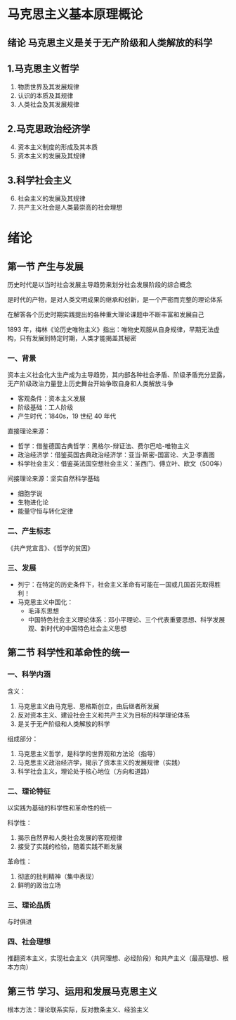 # 马克思主义基本原理概论

## 绪论 马克思主义是关于无产阶级和人类解放的科学

## 1.马克思主义哲学

1. 物质世界及其发展规律
2. 认识的本质及其规律
3. 人类社会及其发展规律

## 2.马克思政治经济学

4. 资本主义制度的形成及其本质
5. 资本主义的发展及其规律
## 3.科学社会主义

6. 社会主义的发展及其规律
7. 共产主义社会是人类最崇高的社会理想

# 绪论
## 第一节 产生与发展

历史时代是以当时社会发展主导趋势来划分社会发展阶段的综合概念

是时代的产物，是对人类文明成果的继承和创新，是一个严密而完整的理论体系

在解答各个历史时期实践提出的各种重大理论课题中不断丰富和发展自己

1893 年，梅林《论历史唯物主义》指出：唯物史观服从自身规律，早期无法虚构，只有发展到特定时期，人类才能揭盖其秘密

### 一、背景

资本主义社会化大生产成为主导趋势，其内部各种社会矛盾、阶级矛盾充分显露，无产阶级政治力量登上历史舞台开始争取自身和人类解放斗争

- 客观条件：资本主义发展
- 阶级基础：工人阶级
- 产生时代：1840s，19 世纪 40 年代

直接理论来源：
- 哲学：借鉴德国古典哲学：黑格尔-辩证法、费尔巴哈-唯物主义
- 政治经济学：借鉴英国古典政治经济学：亚当·斯密-国富论、大卫·李嘉图
- 科学社会主义：借鉴英法国空想社会主义：圣西门、傅立叶、欧文（500年）

间接理论来源：坚实自然科学基础
- 细胞学说
- 生物进化论
- 能量守恒与转化定律

### 二、产生标志

《共产党宣言》、《哲学的贫困》

### 三、发展

- 列宁：在特定的历史条件下，社会主义革命有可能在一国或几国首先取得胜利！
- 马克思主义中国化：
  - 毛泽东思想
  - 中国特色社会主义理论体系：邓小平理论、三个代表重要思想、科学发展观、新时代的中国特色社会主义思想

## 第二节 科学性和革命性的统一

### 一、科学内涵

含义：

1. 马克思主义由马克思、恩格斯创立，由后继者所发展
2. 反对资本主义、建设社会主义和共产主义为目标的科学理论体系
3. 是关于无产阶级和人类解放的科学

组成部分：

1. 马克思主义哲学，是科学的世界观和方法论（指导）
2. 马克思主义政治经济学，揭示了资本主义的发展规律（实践）
3. 科学社会主义，理论处于核心地位（方向和道路）

### 二、理论特征

以实践为基础的科学性和革命性的统一

科学性：

1. 揭示自然界和人类社会发展的客观规律
2. 接受了实践的检验，随着实践不断发展

革命性：

1. 彻底的批判精神（集中表现）
2. 鲜明的政治立场

### 三、理论品质

与时俱进

### 四、社会理想

推翻资本主义，实现社会主义（共同理想、必经阶段）和共产主义（最高理想、根本方向）

## 第三节 学习、运用和发展马克思主义

根本方法：理论联系实际，反对教条主义、经验主义
